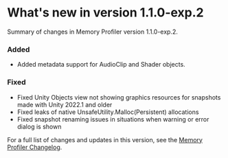 # What's new in version 1.1.0-exp.2

Summary of changes in Memory Profiler version 1.1.0-exp.2.

### Added
- Added metadata support for AudioClip and Shader objects.

### Fixed
- Fixed Unity Objects view not showing graphics resources for snapshots made with Unity 2022.1 and older
- Fixed leaks of native UnsafeUtility.Malloc(Persistent) allocations
- Fixed snapshot renaming issues in situations when warning or error dialog is shown

For a full list of changes and updates in this version, see the [Memory Profiler Changelog](xref:changelog).
